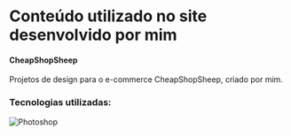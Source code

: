 # Conteúdo utilizado no site desenvolvido por mim
#### CheapShopSheep

Projetos de design para o e-commerce CheapShopSheep, criado por mim.

### Tecnologias utilizadas:

<img align="center" alt="Photoshop" src="https://img.shields.io/badge/adobe%20photoshop-%2331A8FF.svg?style=for-the-badge&logo=adobe%20photoshop&logoColor=white">

